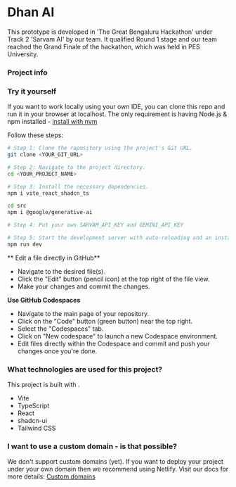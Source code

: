 # Dhan AI

This prototype is developed in 'The Great Bengaluru Hackathon' under Track 2 'Sarvam AI' by our team. It qualified Round 1 stage and our team reached the Grand Finale of the hackathon,
which was held in PES University.

### Project info

### Try it yourself

If you want to work locally using your own IDE, you can clone this repo and run it in your browser at localhost.
The only requirement is having Node.js & npm installed - [install with nvm](https://github.com/nvm-sh/nvm#installing-and-updating)

Follow these steps:

```sh
# Step 1: Clone the repository using the project's Git URL.
git clone <YOUR_GIT_URL>

# Step 2: Navigate to the project directory.
cd <YOUR_PROJECT_NAME>

# Step 3: Install the necessary dependencies.
npm i vite_react_shadcn_ts

cd src
npm i @google/generative-ai

# Step 4: Put your own SARVAM_API_KEY and GEMINI_API_KEY

# Step 5: Start the development server with auto-reloading and an instant preview.
npm run dev
```

** Edit a file directly in GitHub**

- Navigate to the desired file(s).
- Click the "Edit" button (pencil icon) at the top right of the file view.
- Make your changes and commit the changes.

**Use GitHub Codespaces**

- Navigate to the main page of your repository.
- Click on the "Code" button (green button) near the top right.
- Select the "Codespaces" tab.
- Click on "New codespace" to launch a new Codespace environment.
- Edit files directly within the Codespace and commit and push your changes once you're done.

### What technologies are used for this project?

This project is built with .

- Vite
- TypeScript
- React
- shadcn-ui
- Tailwind CSS

### I want to use a custom domain - is that possible?

We don't support custom domains (yet). If you want to deploy your project under your own domain then we recommend using Netlify. Visit our docs for more details: [Custom domains](https://docs.lovable.dev/tips-tricks/custom-domain/)
